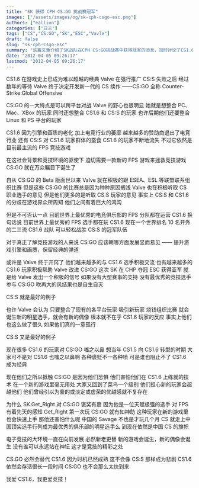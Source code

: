 ```yaml
---
title: "SK 获得 CPH CS:GO 挑战赛冠军"
images: ["/assets/images/og/sk-cph-csgo-esc.png"]
authors: ["eallion"]
categories: ["日志"]
tags: ["CS","CS:GO","SK","ESC","Vavle"]
draft: false
slug: "sk-cph-csgo-esc"
summary: "这篇文章介绍了SK战队在CPH CS:GO挑战赛中获得冠军的消息，同时讨论了CS1.6和CS:S的发展和整合问题。文章提到Valve公司决定开发新一代的CS续作CS:GO，并希望整合各个平台的玩家。文章还分析了CS1.6玩家的流失情况和CS:S对CS1.6的影响，以及CS:GO在竞技游戏领域的地位和发展方向。至此，SK战队在挑战赛中的成绩被看作是对Valve的积极回应，表明大型比赛和顶级选手的支持对于CS:GO的发展至关重要。同时，文章还提到了Valve公司与CS1.6选手和玩家的积极互动，并认为吸引各个平台玩家和烧钱组织比赛可以培养新的明星选手，而对CS1.6玩家的发展问题似乎没有关注。"
date: "2012-04-05 09:26:17"
lastmod: "2012-04-05 09:26:17"
---
```


CS1.6 在游戏史上已成为难以超越的经典
Valve 在强行推广 CS:S 失败之后
经过数年的等待
Valve 终于决定开发新一代的 CS 续作 ——CS:GO
全称 Counter-Strike:Global Offensive

CS:GO 的一大特点是可以跨平台对战
Valve 的野心也很明显
她就是想整合 PC、Mac、XBox 的玩家
同时还想整合 CS1.6 和 CS:S 的玩家
也许后期他们还要整合 Linux 和 PS 平台的玩家

CS1.6 因为引擎和画质的老化
加上电竞行业的萎靡
越来越多的赞助商退出了电竞行业
还有 CS:S 对 CS1.6 玩家群体的蚕食
CS1.6 的玩家不断地流失
不过它依然是目前最主流的 FPS 竞技游戏

在这社会背景和竞技环境的驱使下
迫切需要一款新的 FPS 游戏来拯救竞技游戏
CS:GO 就在万众瞩目下诞生了

自从 CS:GO 的 Beta 版面世以来
Valve 就在积极的跟 ESEA、ESL 等联盟联系组织比赛
但是这些 CS:GO 的比赛总是因为种种原因搁浅
Valve 也在积极听取 CS 职业选手的意见
但是他们更多的是听取 CS:S 玩家的意见
事实上 CS:S 和 CS1.6 的分歧在游戏界众所周知
他们之间有着巨大的鸿沟

但是不可否认一点
目前世界上最优秀的电竞俱乐部的 FPS 分队都在运营 CS1.6
换句话说
目前世界上最优秀的 FPS 选手都在玩 CS1.6
现在一个世界排名 10 名开外的二三流 CS1.6 战队
可以轻松战胜 CS:S 的冠军队伍

对于真正了解竞技游戏的人来说
CS:GO 应该朝哪方面发展显而易见
—— 提升游戏引擎和画质，保留经典的弹道

或许是 Valve 终于开窍了
他们越来越多的与 CS1.6 选手积极交流
也有越来越多的 CS1.6 玩家积极帮助 Valve 改进 CS:GO
这次 SK 在 CHP 夺冠 ESC 获得亚军
就是给 Valve 发出一个积极的信号
如果没有大型赛事的支持
没有最优秀的竞技选手参与
CS:GO 吹再大的风结果也是自生自灭

CS:S 就是最好的例子

也许 Valve 会认为
只要整合了现有的各平台玩家
吸引新玩家
烧钱组织比赛
就会诞生新的明星选手，就会有新的偶像
根本就不在乎 CS1.6 玩家的反应
事实上他们也这么做了很久
如果他们真的一意孤行

CS:S 又是最好的例子

现在很多 CS1.6 的玩家对 CS:GO 嗤之以鼻
想当年 CS1.5 向 CS1.6 转型的时期
大家可不是对 CS1.6 也嗤之以鼻啊
各种褒贬不一各种喷
可是谁也阻止不了 CS1.6 成为经典

现在他们之所以抵触 CS:GO
是因为他们恐惧
他们害怕他们在 CS1.6 上练就的技术
在一个新的游戏里毫无用处
大家又回到了菜鸟一个级别
他们担心新的玩家会超越他们
他们曾经引以为豪的或淡定或虚荣的优越感就不复存在

为什么 SK.Get_Right 对 CS:GO 褒奖有嘉
因为他是一位天赋极强的选手
对 FPS 有着先天的感知
Get_Right 第一次玩 CS:GO 就有如神助
这种玩家在新的游戏里也会快速上手
那他还害怕什么呢
中国的 Savage 不也是才玩几个月 CS
就走上中国顶尖选手行列成为最优秀的俱乐部的明星选手么
到现在依然是中国 CS 的旗帜

电子竞技的大环境一直在向前发展
必然新老更替
新的游戏会诞生，新的偶像会诞生
没有谁可以永远站在神坛
这才是竞技的精彩之处

CS:GO 必然会替代 CS1.6
因为时机已然成熟
这不会像 CS:S 那样成为悲剧
CS1.6 依然会存活很长一段时间
CS:GO 也不会那么太快到来

我爱 CS1.6，我更爱竞技！
